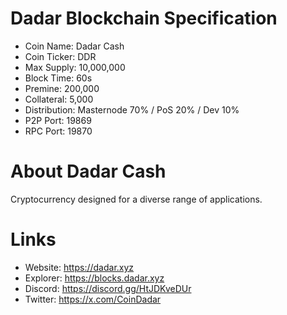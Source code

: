 # Dadar Blockchain Specification

- Coin Name: Dadar Cash
- Coin Ticker: DDR
- Max Supply: 10,000,000
- Block Time: 60s
- Premine: 200,000
- Collateral: 5,000
- Distribution: Masternode 70% / PoS 20% / Dev 10%
- P2P Port: 19869
- RPC Port: 19870

# About Dadar Cash

Cryptocurrency designed for a diverse range of applications.

# Links

- Website: https://dadar.xyz
- Explorer: https://blocks.dadar.xyz
- Discord: https://discord.gg/HtJDKveDUr
- Twitter: https://x.com/CoinDadar
